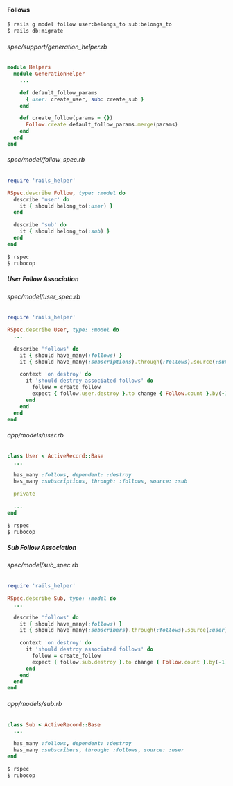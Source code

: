 #### Follows

```bash
$ rails g model follow user:belongs_to sub:belongs_to
$ rails db:migrate
```

###### spec/support/generation_helper.rb

```ruby
module Helpers
  module GenerationHelper
    ...

    def default_follow_params
      { user: create_user, sub: create_sub }
    end

    def create_follow(params = {})
      Follow.create default_follow_params.merge(params)
    end
  end
end

```

###### spec/model/follow_spec.rb

```ruby
require 'rails_helper'

RSpec.describe Follow, type: :model do
  describe 'user' do
    it { should belong_to(:user) }
  end

  describe 'sub' do
    it { should belong_to(:sub) }
  end
end

```

```bash
$ rspec
$ rubocop
```

##### User Follow Association

###### spec/model/user_spec.rb

```ruby
require 'rails_helper'

RSpec.describe User, type: :model do
  ...

  describe 'follows' do
    it { should have_many(:follows) }
    it { should have_many(:subscriptions).through(:follows).source(:sub) }

    context 'on destroy' do
      it 'should destroy associated follows' do
        follow = create_follow
        expect { follow.user.destroy }.to change { Follow.count }.by(-1)
      end
    end
  end
end

```

###### app/models/user.rb

```ruby
class User < ActiveRecord::Base
  ...

  has_many :follows, dependent: :destroy
  has_many :subscriptions, through: :follows, source: :sub

  private

  ...
end

```

```bash
$ rspec
$ rubocop
```

##### Sub Follow Association

###### spec/model/sub_spec.rb

```ruby
require 'rails_helper'

RSpec.describe Sub, type: :model do
  ...

  describe 'follows' do
    it { should have_many(:follows) }
    it { should have_many(:subscribers).through(:follows).source(:user) }

    context 'on destroy' do
      it 'should destroy associated follows' do
        follow = create_follow
        expect { follow.sub.destroy }.to change { Follow.count }.by(-1)
      end
    end
  end
end

```

###### app/models/sub.rb

```ruby
class Sub < ActiveRecord::Base
  ...

  has_many :follows, dependent: :destroy
  has_many :subscribers, through: :follows, source: :user
end

```

```bash
$ rspec
$ rubocop
```

